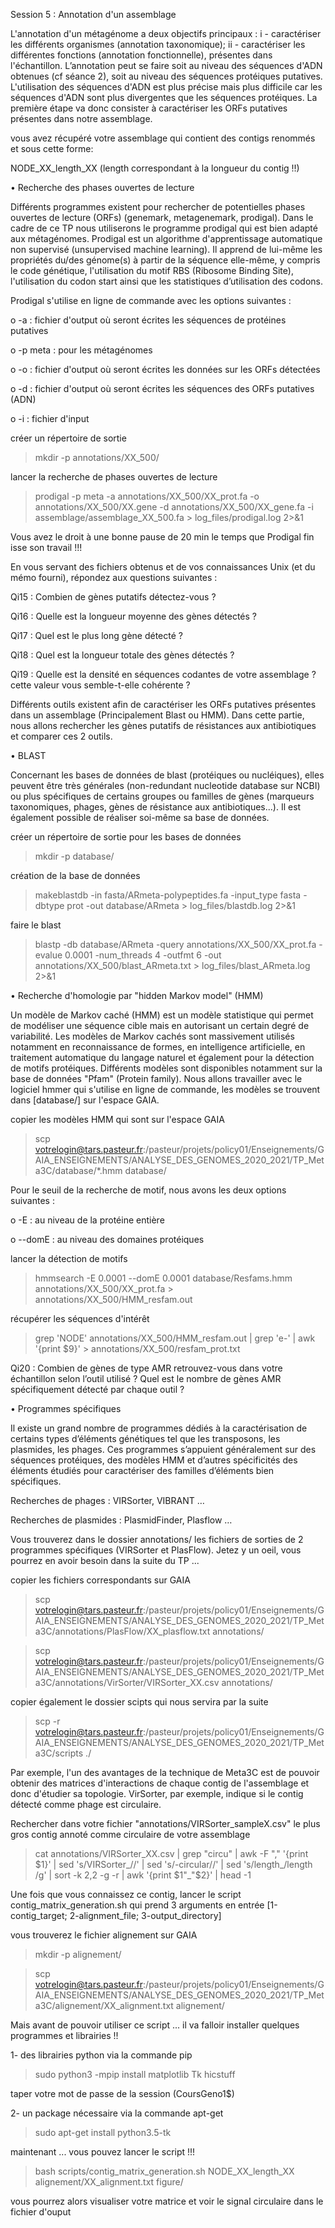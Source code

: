 Session 5 : Annotation d'un assemblage

L'annotation d'un métagénome a deux objectifs principaux : i - caractériser les différents organismes (annotation taxonomique); ii - caractériser les différentes fonctions (annotation fonctionnelle), présentes dans l'échantillon. L’annotation peut se faire soit au niveau des séquences d'ADN obtenues (cf séance 2), soit au niveau des séquences protéiques putatives. L'utilisation des séquences d'ADN est plus précise mais plus difficile car les séquences d'ADN sont plus divergentes que les séquences protéiques. La première étape va donc consister à caractériser les ORFs putatives présentes dans notre assemblage.

vous avez récupéré votre assemblage qui contient des contigs renommés et sous cette forme:

NODE_XX_length_XX (length correspondant à la longueur du contig !!)

•	Recherche des phases ouvertes de lecture

Différents programmes existent pour rechercher de potentielles phases ouvertes de lecture (ORFs) (genemark, metagenemark, prodigal). Dans le cadre de ce TP nous utiliserons le programme prodigal qui est bien adapté aux métagénomes. Prodigal est un algorithme d'apprentissage automatique non supervisé (unsupervised machine learning). Il apprend de lui-même les propriétés du/des génome(s) à partir de la séquence elle-même, y compris le code génétique, l'utilisation du motif RBS (Ribosome Binding Site), l'utilisation du codon start ainsi que les statistiques d’utilisation des codons.

Prodigal s'utilise en ligne de commande avec les options suivantes :

o	 -a : fichier d'output où seront écrites les séquences de protéines putatives

o 	-p meta : pour les métagénomes

o 	-o : fichier d'output où seront écrites les données sur les ORFs détectées

o 	-d : fichier d'output où seront écrites les séquences des ORFs putatives (ADN)

o	 -i : fichier d'input

créer un répertoire de sortie

> mkdir  -p  annotations/XX_500/

lancer la recherche de phases ouvertes de lecture

> prodigal -p meta -a annotations/XX_500/XX_prot.fa -o annotations/XX_500/XX.gene -d annotations/XX_500/XX_gene.fa -i  assemblage/assemblage_XX_500.fa  >  log_files/prodigal.log  2>&1

Vous avez le droit à une bonne pause de 20 min le temps que Prodigal fin isse son travail !!!

En vous servant des fichiers obtenus et de vos connaissances Unix (et du mémo fourni), répondez aux questions suivantes :

Qi15 : Combien de gènes putatifs détectez-vous ?

Qi16 : Quelle est la longueur moyenne des gènes détectés ?

Qi17 : Quel est le plus long gène détecté ?

Qi18 : Quel est la longueur totale des gènes détectés ?

Qi19 : Quelle est la densité en séquences codantes de votre assemblage ? cette valeur vous semble-t-elle cohérente ?

Différents outils existent afin de caractériser les ORFs putatives présentes dans un assemblage (Principalement Blast ou HMM). Dans cette partie, nous allons rechercher les gènes putatifs de résistances aux antibiotiques et comparer ces 2 outils.

•	BLAST

Concernant les bases de données de blast (protéiques ou nucléiques), elles peuvent être très générales (non-redundant nucleotide database sur NCBI) ou plus spécifiques de certains groupes ou familles de gènes (marqueurs taxonomiques, phages, gènes de résistance aux antibiotiques...). Il est également possible de réaliser soi-même sa base de données.

créer un répertoire de sortie pour les bases de données

> mkdir -p database/

création de la base de données

> makeblastdb -in fasta/ARmeta-polypeptides.fa -input_type fasta -dbtype prot -out database/ARmeta > log_files/blastdb.log  2>&1

faire le blast

> blastp -db database/ARmeta -query annotations/XX_500/XX_prot.fa -evalue 0.0001 -num_threads 4 -outfmt 6 -out annotations/XX_500/blast_ARmeta.txt >  log_files/blast_ARmeta.log  2>&1

•	Recherche d'homologie par "hidden Markov model" (HMM)

Un modèle de Markov caché (HMM) est un modèle statistique qui permet de modéliser une séquence cible mais en autorisant un certain degré de variabilité. Les modèles de Markov cachés sont massivement utilisés notamment en reconnaissance de formes, en intelligence artificielle, en traitement automatique du langage naturel et également pour la détection de motifs protéiques. Différents modèles sont disponibles notamment sur la base de données "Pfam" (Protein family).
Nous allons travailler avec le logiciel hmmer qui s'utilise en ligne de commande, les modèles se trouvent dans [database/] sur l'espace GAIA. 

copier les modèles HMM qui sont sur l'espace GAIA

> scp votrelogin@tars.pasteur.fr:/pasteur/projets/policy01/Enseignements/GAIA_ENSEIGNEMENTS/ANALYSE_DES_GENOMES_2020_2021/TP_Meta3C/database/*.hmm database/

Pour le seuil de la recherche de motif, nous avons les deux options suivantes :

o	 -E : au niveau de la protéine entière

o 	--domE : au niveau des domaines protéiques

lancer la détection de motifs

> hmmsearch  -E  0.0001  --domE  0.0001  database/Resfams.hmm  annotations/XX_500/XX_prot.fa  >  annotations/XX_500/HMM_resfam.out

récupérer les séquences d'intérêt

> grep  'NODE'  annotations/XX_500/HMM_resfam.out  |  grep  'e-'  |  awk  '{print  $9}'  >  annotations/XX_500/resfam_prot.txt

Qi20 : Combien de gènes de type AMR retrouvez-vous dans votre échantillon selon l’outil utilisé ? Quel est le nombre de gènes AMR spécifiquement détecté par chaque outil ?

•	Programmes spécifiques

Il existe un grand nombre de programmes dédiés à la caractérisation de certains types d’éléments génétiques tel que les transposons, les plasmides, les phages. Ces programmes s’appuient généralement sur des séquences protéiques, des modèles HMM et d’autres spécificités des éléments étudiés pour caractériser des familles d’éléments bien spécifiques.

Recherches de phages : VIRSorter, VIBRANT …

Recherches de plasmides : PlasmidFinder, Plasflow …

Vous trouverez dans le dossier annotations/ les fichiers de sorties de 2 programmes spécifiques (VIRSorter et PlasFlow). Jetez y un oeil, vous pourrez en avoir besoin dans la suite du TP ...

copier les fichiers correspondants sur GAIA

> scp votrelogin@tars.pasteur.fr:/pasteur/projets/policy01/Enseignements/GAIA_ENSEIGNEMENTS/ANALYSE_DES_GENOMES_2020_2021/TP_Meta3C/annotations/PlasFlow/XX_plasflow.txt annotations/

> scp votrelogin@tars.pasteur.fr:/pasteur/projets/policy01/Enseignements/GAIA_ENSEIGNEMENTS/ANALYSE_DES_GENOMES_2020_2021/TP_Meta3C/annotations/VirSorter/VIRSorter_XX.csv annotations/

copier également le dossier scipts qui nous servira par la suite 

> scp -r votrelogin@tars.pasteur.fr:/pasteur/projets/policy01/Enseignements/GAIA_ENSEIGNEMENTS/ANALYSE_DES_GENOMES_2020_2021/TP_Meta3C/scripts ./

Par exemple, l'un des avantages de la technique de Meta3C est de pouvoir obtenir des matrices d'interactions de chaque contig de l'assemblage et donc d'étudier sa topologie. VirSorter, par exemple, indique si le contig détecté comme phage est circulaire.

Rechercher dans votre fichier "annotations/VIRSorter_sampleX.csv" le plus gros contig annoté comme circulaire de votre assemblage 

> cat annotations/VIRSorter_XX.csv | grep "circu" | awk -F "," '{print $1}' | sed 's/VIRSorter_//' | sed 's/-circular//' | sed 's/length_/length /g' | sort -k 2,2 -g -r | awk '{print $1"_"$2}' | head -1 

Une fois que vous connaissez ce contig, lancer le script contig_matrix_generation.sh qui prend 3 arguments en entrée [1-contig_target; 2-alignment_file; 3-output_directory]

vous trouverez le fichier alignement sur GAIA

> mkdir -p alignement/

> scp votrelogin@tars.pasteur.fr:/pasteur/projets/policy01/Enseignements/GAIA_ENSEIGNEMENTS/ANALYSE_DES_GENOMES_2020_2021/TP_Meta3C/alignement/XX_alignment.txt alignement/

Mais avant de pouvoir utiliser ce script ... il va falloir installer quelques programmes et librairies !!

1- des librairies python via la commande pip

> sudo python3 -mpip install matplotlib Tk hicstuff

taper votre mot de passe de la session (CoursGeno1$)

2- un package nécessaire via la commande apt-get

> sudo apt-get install python3.5-tk

maintenant ... vous pouvez lancer le script !!!

> bash scripts/contig_matrix_generation.sh NODE_XX_length_XX alignement/XX_alignment.txt figure/

vous pourrez alors visualiser votre matrice et voir le signal circulaire dans le fichier d'ouput


